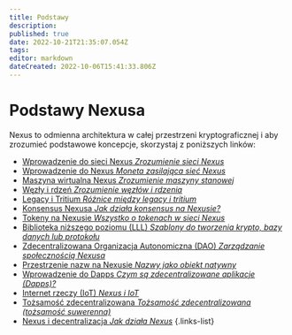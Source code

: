 ```yaml
---
title: Podstawy
description: 
published: true
date: 2022-10-21T21:35:07.054Z
tags: 
editor: markdown
dateCreated: 2022-10-06T15:41:33.806Z
---
```


# Podstawy Nexusa
Nexus to odmienna architektura w całej przestrzeni kryptograficznej i aby zrozumieć podstawowe koncepcje, skorzystaj z poniższych linków:
- [Wprowadzenie do sieci Nexus *Zrozumienie sieci Nexus*](/pl/fundamentals/intro-to-nexus-network)
- [Wprowadzenie do Nexus *Moneta zasilająca sieć Nexus*](/pl/fundamentals/intro-to-nexus)
- [Maszyna wirtualna Nexus *Zrozumienie maszyny stanowej*](/pl/fundamentals/nexus-virtual-machine)
- [Węzły i rdzeń *Zrozumienie węzłów i rdzenia*](/pl/fundamentals/nodes-and-core)
- [Legacy i Tritium *Różnice między legacy i tritium* ](/pl/fundamentals/legacy-and-tritium)
- [Konsensus Nexusa *Jak działa konsensus na Nexusie?* ](/pl/fundamentals/consensus-on-nexus)
- [Tokeny na Nexusie *Wszystko o tokenach w sieci Nexus*](/pl/fundamentals/tokens-on-Nexus)
- [Biblioteka niższego poziomu (LLL) *Szablony do tworzenia krypto, bazy danych lub protokołu*](/pl/fundamentals/lower-level-library)
- [Zdecentralizowana Organizacja Autonomiczna (DAO) *Zarządzanie społecznością Nexusa*](/pl/fundamentals/dao)
- [Przestrzenie nazw na Nexusie *Nazwy jako obiekt natywny*](/pl/fundamentals/namespaces-on-nexus)
- [Wprowadzenie do Dapps *Czym są zdecentralizowane aplikacje (Dapps)?*](/pl/fundamentals/intro-to-dapps)
- [Internet rzeczy (IoT) *Nexus i IoT*](/pl/fundamentals/internet-of-things)
- [Tożsamość zdecentralizowana *Tożsamość zdecentralizowana (tożsamość suwerenna)*](/pl/fundamentals/decentralized-identity)
- [Nexus i decentralizacja *Jak działa Nexus*](/pl/fundamentals/nexus-and-decentralization)
{.links-list}
